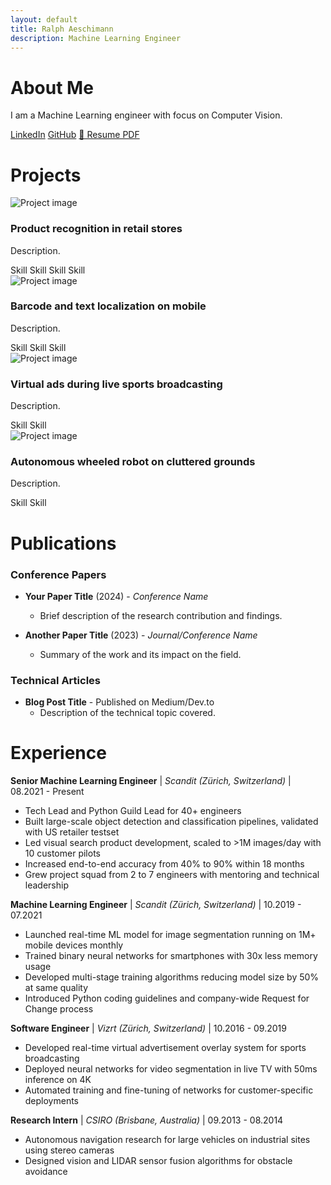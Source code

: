 ```yaml
---
layout: default
title: Ralph Aeschimann
description: Machine Learning Engineer
---
```


<div class="section" markdown="1">

# About Me

I am a Machine Learning engineer with focus on Computer Vision.

<div class="contact-links">
  <!--a href="mailto:your.email@example.com" class="contact-link">Email</a> -->
  <a href="https://linkedin.com/in/ralphaeschimann" class="contact-link">LinkedIn</a>
  <a href="https://github.com/aralph" class="contact-link">GitHub</a>
  <a href="assets/pdfs/resume_ralph_aeschimann.pdf" class="contact-link" target="_blank">📄 Resume PDF</a>
</div>


</div>

<div class="section" markdown="1">

# Projects

<div class="project-grid">

<div class="project-card">
  <img src="assets/images/robot.jpg" alt="Project image">
  <h3>Product recognition in retail stores</h3>
  <p>Description.</p>
  <div class="skills-list">
    <span class="skill-tag">Skill</span>
    <span class="skill-tag">Skill</span>
    <span class="skill-tag">Skill</span>
    <span class="skill-tag">Skill</span>
  </div>
</div>

<div class="project-card">
  <img src="assets/images/robot.jpg" alt="Project image">
  <h3>Barcode and text localization on mobile</h3>
  <p>Description.</p>
  <div class="skills-list">
    <span class="skill-tag">Skill</span>
    <span class="skill-tag">Skill</span>
    <span class="skill-tag">Skill</span>
  </div>
</div>

<div class="project-card">
  <img src="assets/images/robot.jpg" alt="Project image">
  <h3>Virtual ads during live sports broadcasting</h3>
  <p>Description.</p>
  <div class="skills-list">
    <span class="skill-tag">Skill</span>
    <span class="skill-tag">Skill</span>
  </div>
</div>

<div class="project-card">
  <img src="assets/images/robot.jpg" alt="Project image">
  <h3>Autonomous wheeled robot on cluttered grounds</h3>
  <p>Description.</p>
  <div class="skills-list">
    <span class="skill-tag">Skill</span>
    <span class="skill-tag">Skill</span>
  </div>
</div>

</div>

</div>

<div class="section" markdown="1">

# Publications

### Conference Papers
- **Your Paper Title** (2024) - *Conference Name*
  - Brief description of the research contribution and findings.

- **Another Paper Title** (2023) - *Journal/Conference Name*
  - Summary of the work and its impact on the field.

### Technical Articles
- **Blog Post Title** - Published on Medium/Dev.to
  - Description of the technical topic covered.

</div>

<div class="section" markdown="1">

# Experience

**Senior Machine Learning Engineer** | *Scandit (Zürich, Switzerland)* | 08.2021 - Present
- Tech Lead and Python Guild Lead for 40+ engineers
- Built large-scale object detection and classification pipelines, validated with US retailer testset
- Led visual search product development, scaled to >1M images/day with 10 customer pilots
- Increased end-to-end accuracy from 40% to 90% within 18 months
- Grew project squad from 2 to 7 engineers with mentoring and technical leadership

**Machine Learning Engineer** | *Scandit (Zürich, Switzerland)* | 10.2019 - 07.2021
- Launched real-time ML model for image segmentation running on 1M+ mobile devices monthly
- Trained binary neural networks for smartphones with 30x less memory usage
- Developed multi-stage training algorithms reducing model size by 50% at same quality
- Introduced Python coding guidelines and company-wide Request for Change process

**Software Engineer** | *Vizrt (Zürich, Switzerland)* | 10.2016 - 09.2019
- Developed real-time virtual advertisement overlay system for sports broadcasting
- Deployed neural networks for video segmentation in live TV with 50ms inference on 4K
- Automated training and fine-tuning of networks for customer-specific deployments

**Research Intern** | *CSIRO (Brisbane, Australia)* | 09.2013 - 08.2014
- Autonomous navigation research for large vehicles on industrial sites using stereo cameras
- Designed vision and LIDAR sensor fusion algorithms for obstacle avoidance

</div>
